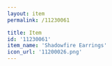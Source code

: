```yaml
---
layout: item
permalink: /11230061

title: Item
id: '11230061'
item_name: 'Shadowfire Earrings'
icon_url: '11200026.png'
---
```

